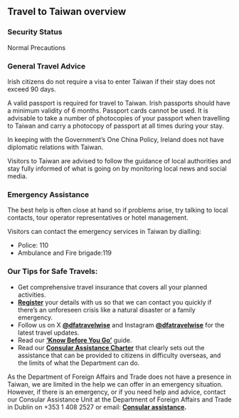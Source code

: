 ## Travel to Taiwan overview

### **Security Status**

Normal Precautions

### **General Travel Advice**

Irish citizens do not require a visa to enter Taiwan if their stay does not exceed 90 days.

A valid passport is required for travel to Taiwan. Irish passports should have a minimum validity of 6 months. Passport cards cannot be used. It is advisable to take a number of photocopies of your passport when travelling to Taiwan and carry a photocopy of passport at all times during your stay.

In keeping with the Government’s One China Policy, Ireland does not have diplomatic relations with Taiwan.

Visitors to Taiwan are advised to follow the guidance of local authorities and stay fully informed of what is going on by monitoring local news and social media.

### **Emergency Assistance**

The best help is often close at hand so if problems arise, try talking to local contacts, tour operator representatives or hotel management.

Visitors can contact the emergency services in Taiwan by dialling:

* Police: 110
* Ambulance and Fire brigade:119

### **Our Tips for Safe Travels:**

* Get comprehensive travel insurance that covers all your planned activities.
* [**Register**](https://www.ireland.ie/en/dfa/overseas-travel/citizens-registration/) your details with us so that we can contact you quickly if there’s an unforeseen crisis like a natural disaster or a family emergency.
* Follow us on X [**@dfatravelwise**](https://www.twitter.com/DFATravelWise) and Instagram [**@dfatravelwise**](https://www.instagram.com/dfatravelwise/) for the latest travel updates.
* Read our [**‘Know Before You Go’**](https://www.ireland.ie/en/dfa/overseas-travel/know-before-you-go/) guide.
* Read our [**Consular Assistance Charter**](https://www.ireland.ie/en/dfa/overseas-travel/assistance-abroad/consular-assistance-charter/) that clearly sets out the assistance that can be provided to citizens in difficulty overseas, and the limits of what the Department can do.

As the Department of Foreign Affairs and Trade does not have a presence in Taiwan, we are limited in the help we can offer in an emergency situation. However, if there is an emergency, or if you need help and advice, contact our Consular Assistance Unit at the Department of Foreign Affairs and Trade in Dublin on +353 1 408 2527 or email: [**Consular assistance**](https://www.ireland.ie/en/dfa/overseas-travel/contact-dfa-consular-assistance/)**.**